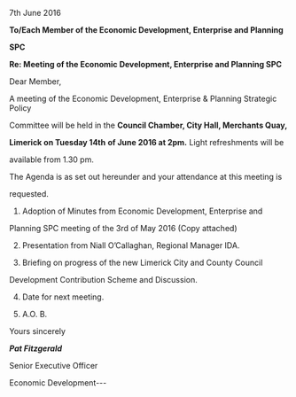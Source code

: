 7th June 2016

**To/Each Member of the Economic Development, Enterprise and Planning**

**SPC**

**Re: Meeting of the Economic Development, Enterprise and Planning SPC**

Dear Member,

A meeting of the Economic Development, Enterprise & Planning Strategic Policy

Committee will be held in the **Council Chamber, City Hall, Merchants Quay,**

**Limerick on Tuesday 14th** **of June 2016 at 2pm.** Light refreshments will be

available from 1.30 pm.

The Agenda is as set out hereunder and your attendance at this meeting is

requested.

1. Adoption of Minutes from Economic Development, Enterprise and

Planning SPC meeting of the 3rd of May 2016 (Copy attached)

2. Presentation from Niall O’Callaghan, Regional Manager IDA.

3. Briefing on progress of the new Limerick City and County Council

Development Contribution Scheme and Discussion.

4. Date for next meeting.

5. A.O. B.

Yours sincerely

***Pat Fitzgerald***

Senior Executive Officer

Economic Development---
